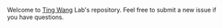 Welcome to [Ting Wang](https://wang.wustl.edu/) Lab's repository. Feel free to submit a new issue if you have questions.
